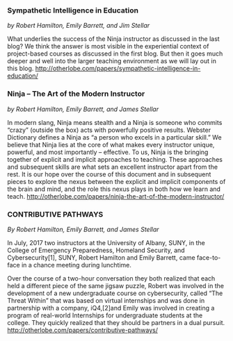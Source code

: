 

### Sympathetic Intelligence in Education
*by Robert Hamilton, Emily Barrett, and Jim Stellar*

What underlies the success of the Ninja instructor as discussed in the last blog?  We think the answer is most visible in the experiential context of project-based courses as discussed in the first blog. But then it goes much deeper and well into the larger teaching environment as we will lay out in this blog.
http://otherlobe.com/papers/sympathetic-intelligence-in-education/



### Ninja – The Art of the Modern Instructor
*by Robert Hamilton, Emily Barrett, and James Stellar*

In modern slang, Ninja means stealth and a Ninja is someone who commits “crazy” (outside the box) acts with powerfully positive results. Webster Dictionary defines a Ninja as “a person who excels in a particular skill.” We believe that Ninja lies at the core of what makes every instructor unique, powerful, and most importantly – effective. To us, Ninja is the bringing together of explicit and implicit approaches to teaching. These approaches and subsequent skills are what sets an excellent instructor apart from the rest. It is our hope over the course of this document and in subsequent pieces to explore the nexus between the explicit and implicit components of the brain and mind, and the role this nexus plays in both how we learn and teach.
http://otherlobe.com/papers/ninja-the-art-of-the-modern-instructor/



### CONTRIBUTIVE PATHWAYS
*By Robert Hamilton, Emily Barrett, and James Stellar*

In July, 2017 two instructors at the University of Albany, SUNY, in the College of Emergency Preparedness, Homeland Security, and Cybersecurity[1], SUNY, Robert Hamilton and Emily Barrett, came face-to-face in a chance meeting during lunchtime.

Over the course of a two-hour conversation they both realized that each held a different piece of the same jigsaw puzzle, Robert was involved in the development of a new undergraduate course on cybersecurity, called “The Threat Within” that was based on virtual internships and was done in partnership with a company, iQ4,[2]and Emily was involved in creating a program of real-world Internships for undergraduate students at the college. They quickly realized that they should be partners in a dual pursuit.
http://otherlobe.com/papers/contributive-pathways/